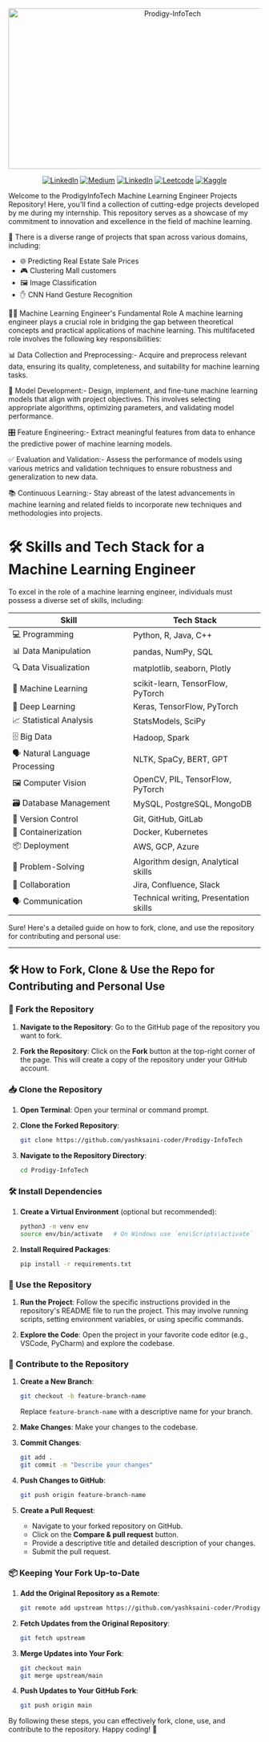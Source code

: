 <div align='center'>
   <img src="https://socialify.git.ci/VivekShahare04/Prodigy-InfoTech/image?font=Source%20Code%20Pro&forks=1&issues=1&language=1&name=1&owner=1&pattern=Plus&pulls=1&stargazers=1&theme=Dark" alt="Prodigy-InfoTech" width="640" height="320"/>

   [![LinkedIn](https://img.shields.io/badge/GitHub-100000?style=for-the-badge&logo=github&logoColor=white)](https://linkedin.com/in/yashksaini)
   [![Medium](https://img.shields.io/badge/Medium-12100E?style=for-the-badge&logo=medium&logoColor=white)](https://medium.com/@yashksaini)
   [![LinkedIn](https://img.shields.io/badge/LinkedIn-0077B5?style=for-the-badge&logo=linkedin&logoColor=white)](https://www.linkedin.com/in/yashksaini/)
   [![Leetcode](https://img.shields.io/badge/-LeetCode-FFA116?style=for-the-badge&logo=LeetCode&logoColor=black)](https://leetcode.com/u/yashksaini/)
   [![Kaggle](https://img.shields.io/badge/Kaggle-20BEFF?style=for-the-badge&logo=Kaggle&logoColor=white)](https://www.kaggle.com/yashsaini007)
</div>

Welcome to the ProdigyInfoTech Machine Learning Engineer Projects Repository! Here, you'll find a collection of cutting-edge projects developed by me during my internship. This repository serves as a showcase of my commitment to innovation and excellence in the field of machine learning.

🚀 There is a diverse range of projects that span across various domains, including:

- 🌐 Predicting Real Estate Sale Prices
- 🎮 Clustering Mall customers
- 🖼️ Image Classification
- ✋ CNN Hand Gesture Recognition

👨‍💻 Machine Learning Engineer's Fundamental Role
A machine learning engineer plays a crucial role in bridging the gap between theoretical concepts and practical applications of machine learning. This multifaceted role involves the following key responsibilities:

📊 Data Collection and Preprocessing:-
Acquire and preprocess relevant data, ensuring its quality, completeness, and suitability for machine learning tasks.

🧠 Model Development:-
Design, implement, and fine-tune machine learning models that align with project objectives. This involves selecting appropriate algorithms, optimizing parameters, and validating model performance.

🎛️ Feature Engineering:-
Extract meaningful features from data to enhance the predictive power of machine learning models.

✅ Evaluation and Validation:-
Assess the performance of models using various metrics and validation techniques to ensure robustness and generalization to new data.

📚 Continuous Learning:-
Stay abreast of the latest advancements in machine learning and related fields to incorporate new techniques and methodologies into projects.

# 🛠️ Skills and Tech Stack for a Machine Learning Engineer
To excel in the role of a machine learning engineer, individuals must possess a diverse set of skills, including:

| Skill                | Tech Stack                          |
|----------------------|-------------------------------------|
| 💻 Programming       | Python, R, Java, C++                |
| 📊 Data Manipulation | pandas, NumPy, SQL                  |
| 🔍 Data Visualization | matplotlib, seaborn, Plotly         |
| 🧠 Machine Learning  | scikit-learn, TensorFlow, PyTorch   |
| 🤖 Deep Learning     | Keras, TensorFlow, PyTorch          |
| 📈 Statistical Analysis | StatsModels, SciPy               |
| 🗄️ Big Data         | Hadoop, Spark                       |
| 🗣️ Natural Language Processing | NLTK, SpaCy, BERT, GPT  |
| 🖼️ Computer Vision  | OpenCV, PIL, TensorFlow, PyTorch    |
| 🗃️ Database Management | MySQL, PostgreSQL, MongoDB       |
| 🔄 Version Control   | Git, GitHub, GitLab                 |
| 🐳 Containerization  | Docker, Kubernetes                  |
| 📦 Deployment        | AWS, GCP, Azure                     |
| 🧩 Problem-Solving   | Algorithm design, Analytical skills |
| 🤝 Collaboration     | Jira, Confluence, Slack             |
| 🗣️ Communication    | Technical writing, Presentation skills |

Sure! Here's a detailed guide on how to fork, clone, and use the repository for contributing and personal use:

---

## 🛠️ How to Fork, Clone & Use the Repo for Contributing and Personal Use

### 📌 Fork the Repository

1. **Navigate to the Repository**: Go to the GitHub page of the repository you want to fork.

2. **Fork the Repository**: Click on the **Fork** button at the top-right corner of the page. This will create a copy of the repository under your GitHub account.

### 📥 Clone the Repository

1. **Open Terminal**: Open your terminal or command prompt.

2. **Clone the Forked Repository**:
   ```bash
   git clone https://github.com/yashksaini-coder/Prodigy-InfoTech
   ```
   
3. **Navigate to the Repository Directory**:
   ```bash
   cd Prodigy-InfoTech
   ```

### 🛠️ Install Dependencies

1. **Create a Virtual Environment** (optional but recommended):
   ```bash
   python3 -m venv env
   source env/bin/activate   # On Windows use `env\Scripts\activate`
   ```

2. **Install Required Packages**:
   ```bash
   pip install -r requirements.txt
   ```

### 🚀 Use the Repository

1. **Run the Project**:
   Follow the specific instructions provided in the repository's README file to run the project. This may involve running scripts, setting environment variables, or using specific commands.

2. **Explore the Code**:
   Open the project in your favorite code editor (e.g., VSCode, PyCharm) and explore the codebase.

### 🤝 Contribute to the Repository

1. **Create a New Branch**:
   ```bash
   git checkout -b feature-branch-name
   ```
   Replace `feature-branch-name` with a descriptive name for your branch.

2. **Make Changes**: Make your changes to the codebase.

3. **Commit Changes**:
   ```bash
   git add .
   git commit -m "Describe your changes"
   ```

4. **Push Changes to GitHub**:
   ```bash
   git push origin feature-branch-name
   ```

5. **Create a Pull Request**:
   - Navigate to your forked repository on GitHub.
   - Click on the **Compare & pull request** button.
   - Provide a descriptive title and detailed description of your changes.
   - Submit the pull request.

### 📦 Keeping Your Fork Up-to-Date

1. **Add the Original Repository as a Remote**:
   ```bash
   git remote add upstream https://github.com/yashksaini-coder/Prodigy-InfoTech
   ```

2. **Fetch Updates from the Original Repository**:
   ```bash
   git fetch upstream
   ```

3. **Merge Updates into Your Fork**:
   ```bash
   git checkout main
   git merge upstream/main
   ```

4. **Push Updates to Your GitHub Fork**:
   ```bash
   git push origin main
   ```

By following these steps, you can effectively fork, clone, use, and contribute to the repository. Happy coding! 🚀
